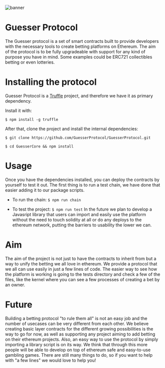 ![banner](https://raw.githubusercontent.com/GuesserProtocol/GuesserProtocol/master/core_name.png)


# Guesser Protocol 

The Guesser protocol is a set of smart contracts built to provide developers with the necessary tools to create betting platforms on Ethereum. The aim of the protocol is to be fully upgradeable with support for any kind of purpose you have in mind. Some examples could be ERC721 collectibles betting or even lotteries.

# Installing the protocol

Guesser Protocol is a [Truffle](https://truffleframework.com/) project, and therefore we have it as primary dependency.

Install it with: 

`
$ npm install -g truffle
`

After that, clone the project and install the internal dependencies:

`
$ git clone https://github.com/GuesserProtocol/GuesserProtocol.git
`

`
$ cd GuesserCore && npm install
`

# Usage
Once you have the dependencies installed, you can deploy the contracts by yourself to test it out.
The first thing is to run a test chain, we have done that easier adding it to our package scripts.
- To run the chain:
`
$ npm run chain
`

- To test the project:
`
$ npm run test
`
In the future we plan to develop a Javasript library that users can import and easily use the platform without the need to touch solidity at all or do any deploys to the ethereum network, putting the barriers to usability the lower we can.

# Aim
The aim of the project is not just to have the contracts to inherit from but a way to unify the betting we all love in ethereum. We provide a protocol that we all can use easily in just a few lines of code.
The easier way to see how the platform is working is going to the tests directory and check a few of the files, like the kernel where you can see a few processes of creating a bet by an owner.

# Future
Building a betting protocol "to rule them all" is not an easy job and the number of usecases can be very different from each other. We believe creating basic layer contracts for the different growing possibilities is the way to go for now, as well as supporting any project aiming to add betting on their ethereum projects.
Also, an easy way to use the protocol by simply importing a library script is on its way. We think that through this more people will be able to develop on top of ethereum safe and easy-to-use gambling games.
There are still many things to do, so if you want to help with "a few lines" we would love to help you!
